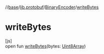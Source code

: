 //[base](../../../index.md)/[lib.protobuf](../index.md)/[BinaryEncoder](index.md)/[writeBytes](write-bytes.md)

# writeBytes

[js]\
open fun [writeBytes](write-bytes.md)(bytes: [Uint8Array](https://kotlinlang.org/api/latest/jvm/stdlib/org.khronos.webgl/-uint8-array/index.html))
